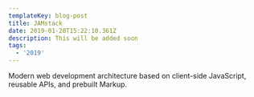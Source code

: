 ```yaml
---
templateKey: blog-post
title: JAMstack
date: 2019-01-28T15:22:10.361Z
description: This will be added soon
tags:
  - '2019'
---
```

Modern web development architecture based on client-side JavaScript, reusable APIs, and prebuilt Markup. 

